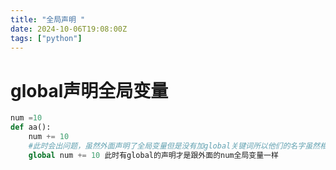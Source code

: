 ```yaml
---
title: "全局声明 "
date: 2024-10-06T19:08:00Z
tags: ["python"]
---
```


# global声明全局变量
```python
num =10
def aa():
	num += 10
	#此时会出问题，虽然外面声明了全局变量但是没有加global关键词所以他们的名字虽然相同但是指向的并不是同一块空间
	global num += 10 此时有global的声明才是跟外面的num全局变量一样
```